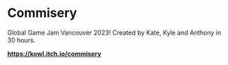 # Commisery

 Global Game Jam Vancouver 2023! Created by Kate, Kyle and Anthony in 30 hours.
 
 **https://kowl.itch.io/commisery**
